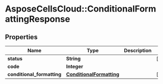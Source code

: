 # AsposeCellsCloud::ConditionalFormattingResponse

## Properties
Name | Type | Description | Notes
------------ | ------------- | ------------- | -------------
**status** | **String** |  | [optional] 
**code** | **Integer** |  | 
**conditional_formatting** | [**ConditionalFormatting**](ConditionalFormatting.md) |  | [optional] 


